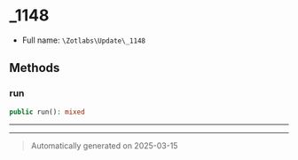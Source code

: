 
# _1148





* Full name: `\Zotlabs\Update\_1148`




## Methods


### run



```php
public run(): mixed
```












***


***
> Automatically generated on 2025-03-15
